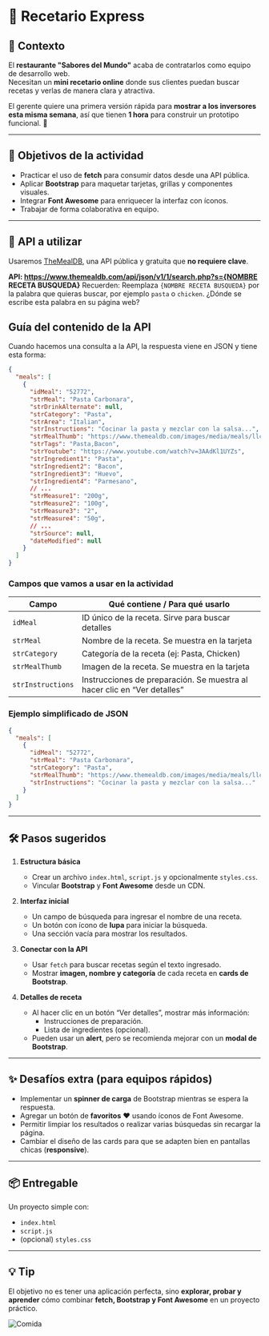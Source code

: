 # 🍴 Recetario Express

## 📌 Contexto
El **restaurante "Sabores del Mundo"** acaba de contratarlos como equipo de desarrollo web.  
Necesitan un **mini recetario online** donde sus clientes puedan buscar recetas y verlas de manera clara y atractiva.  

El gerente quiere una primera versión rápida para **mostrar a los inversores esta misma semana**, así que tienen **1 hora** para construir un prototipo funcional. 🚀

---

## 🎯 Objetivos de la actividad
- Practicar el uso de **fetch** para consumir datos desde una API pública.
- Aplicar **Bootstrap** para maquetar tarjetas, grillas y componentes visuales.
- Integrar **Font Awesome** para enriquecer la interfaz con íconos.
- Trabajar de forma colaborativa en equipo.

---

## 🔗 API a utilizar
Usaremos [TheMealDB](https://www.themealdb.com/), una API pública y gratuita que **no requiere clave**.

**API: https://www.themealdb.com/api/json/v1/1/search.php?s={NOMBRE RECETA BUSQUEDA}**
Recuerden: Reemplaza `{NOMBRE RECETA BUSQUEDA}` por la palabra que quieras buscar, por ejemplo `pasta` o `chicken`. ¿Dónde se escribe esta palabra en su página web?


## Guía del contenido de la API

Cuando hacemos una consulta a la API, la respuesta viene en JSON y tiene esta forma:
```json
{
  "meals": [
    {
      "idMeal": "52772",
      "strMeal": "Pasta Carbonara",
      "strDrinkAlternate": null,
      "strCategory": "Pasta",
      "strArea": "Italian",
      "strInstructions": "Cocinar la pasta y mezclar con la salsa...",
      "strMealThumb": "https://www.themealdb.com/images/media/meals/llcbn01574260722.jpg",
      "strTags": "Pasta,Bacon",
      "strYoutube": "https://www.youtube.com/watch?v=3AAdKl1UYZs",
      "strIngredient1": "Pasta",
      "strIngredient2": "Bacon",
      "strIngredient3": "Huevo",
      "strIngredient4": "Parmesano",
      // ...
      "strMeasure1": "200g",
      "strMeasure2": "100g",
      "strMeasure3": "2",
      "strMeasure4": "50g",
      // ...
      "strSource": null,
      "dateModified": null
    }
  ]
}
```

### Campos que vamos a usar en la actividad

| Campo             | Qué contiene / Para qué usarlo                      |
|------------------|----------------------------------------------------|
| `idMeal`          | ID único de la receta. Sirve para buscar detalles |
| `strMeal`         | Nombre de la receta. Se muestra en la tarjeta     |
| `strCategory`     | Categoría de la receta (ej: Pasta, Chicken)       |
| `strMealThumb`    | Imagen de la receta. Se muestra en la tarjeta     |
| `strInstructions` | Instrucciones de preparación. Se muestra al hacer clic en “Ver detalles” |

### Ejemplo simplificado de JSON

```json
{
  "meals": [
    {
      "idMeal": "52772",
      "strMeal": "Pasta Carbonara",
      "strCategory": "Pasta",
      "strMealThumb": "https://www.themealdb.com/images/media/meals/llcbn01574260722.jpg",
      "strInstructions": "Cocinar la pasta y mezclar con la salsa..."
    }
  ]
}
```

---

## 🛠️ Pasos sugeridos

1. **Estructura básica**  
    - Crear un archivo `index.html`, `script.js` y opcionalmente `styles.css`.
    - Vincular **Bootstrap** y **Font Awesome** desde un CDN.

2. **Interfaz inicial**  
    - Un campo de búsqueda para ingresar el nombre de una receta.  
    - Un botón con ícono de **lupa** para iniciar la búsqueda.  
    - Una sección vacía para mostrar los resultados.

3. **Conectar con la API**  
    - Usar `fetch` para buscar recetas según el texto ingresado.  
    - Mostrar **imagen, nombre y categoría** de cada receta en **cards de Bootstrap**.

4. **Detalles de receta**  
    - Al hacer clic en un botón “Ver detalles”, mostrar más información:  
        - Instrucciones de preparación.  
        - Lista de ingredientes (opcional).  
    - Pueden usar un **alert**, pero se recomienda mejorar con un **modal de Bootstrap**.

---

## ✨ Desafíos extra (para equipos rápidos)
- Implementar un **spinner de carga** de Bootstrap mientras se espera la respuesta.  
- Agregar un botón de **favoritos** ❤️ usando íconos de Font Awesome.  
- Permitir limpiar los resultados o realizar varias búsquedas sin recargar la página.  
- Cambiar el diseño de las cards para que se adapten bien en pantallas chicas (**responsive**).

---

## 📦 Entregable
Un proyecto simple con:
- `index.html`  
- `script.js`  
- (opcional) `styles.css`  

---

## 💡 Tip
El objetivo no es tener una aplicación perfecta, sino **explorar, probar y aprender** cómo combinar **fetch, Bootstrap y Font Awesome** en un proyecto práctico.

![Comida](https://images.vexels.com/media/users/3/262561/isolated/preview/d4e8a9986c2b7eb249a5f57b6684615a-comida-comida-pizza.png)
